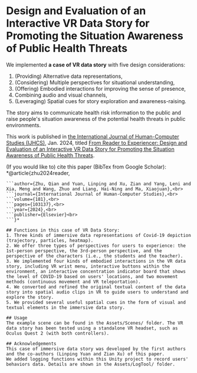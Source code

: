 # Design and Evaluation of an Interactive VR Data Story for Promoting the Situation Awareness of Public Health Threats
We implemented **a case of VR data story** with five design considerations:
1. (Providing) Alternative data representations, 
2. (Considering) Multiple perspectives for situational understanding,
3. (Offering) Embodied interactions for improving the sense of presence,
4. Combining audio and visual channels,
5. (Leveraging) Spatial cues for story exploration and awareness-raising.

The story aims to communicate health risk information to the public and raise people's situation awareness of the potential health threats in public environments.

This work is published in [the International Journal of Human-Computer Studies (IJHCS)](https://www.sciencedirect.com/journal/international-journal-of-human-computer-studies), Jan. 2024, titled [From Reader to Experiencer: Design and Evaluation of an Interactive VR Data Story for Promoting the Situation Awareness of Public Health Threats](https://www.sciencedirect.com/science/article/abs/pii/S1071581923001465).

(If you would like to) cite this paper (BibTex from Google Scholar): <br>
*@article{zhu2024reader,<br>
```title={From reader to experiencer: Design and evaluation of a VR data story for promoting the situation awareness of public health threats},<br>
```author={Zhu, Qian and Yuan, Linping and Xu, Zian and Yang, Leni and Xia, Meng and Wang, Zhuo and Liang, Hai-Ning and Ma, Xiaojuan},<br>
```journal={International Journal of Human-Computer Studies},<br>
```volume={181},<br>
```pages={103137},<br>
```year={2024},<br>
```publisher={Elsevier}<br>
```}*

## Functions in this case of VR Data Story:
1. Three kinds of immersive data representations of Covid-19 depiction (trajectory, particles, heatmap).
2. We offer three types of perspectives for users to experience: the 1st-person perspective, the 3rd-person perspective, and the perspective of the characters (i.e., the students and the teacher).
3. We implemented four kinds of embodied interactions in the VR data story, including VR wrist menu, interactive buttons within the environment, an interactive concentration indicator board that shows the level of COVID-19 based on users' locations, and two movement methods (continuous movement and VR teleportation).
4. We converted and refined the original textual content of the data story into spatial audio clips in VR to guide users to understand and explore the story.
5. We provided several useful spatial cues in the form of visual and textual elements in the immersive data story.

## Usage
The example scene can be found in the Assets/Scenes/ folder. The VR data story has been tested using a standalone VR headset, such as Oculus Quest 2 (with both controllers).

## Acknowledgements
This case of immersive data story was developed by the first authors and the co-authors (Linping Yuan and Zian Xu) of this paper.
We added logging functions within this Unity project to record users' behaviors data. Details are shown in the Assets/LogTool/ folder.





